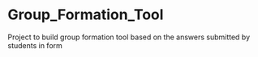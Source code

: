 # Group_Formation_Tool
Project to build group formation tool based on the answers submitted by students in form
